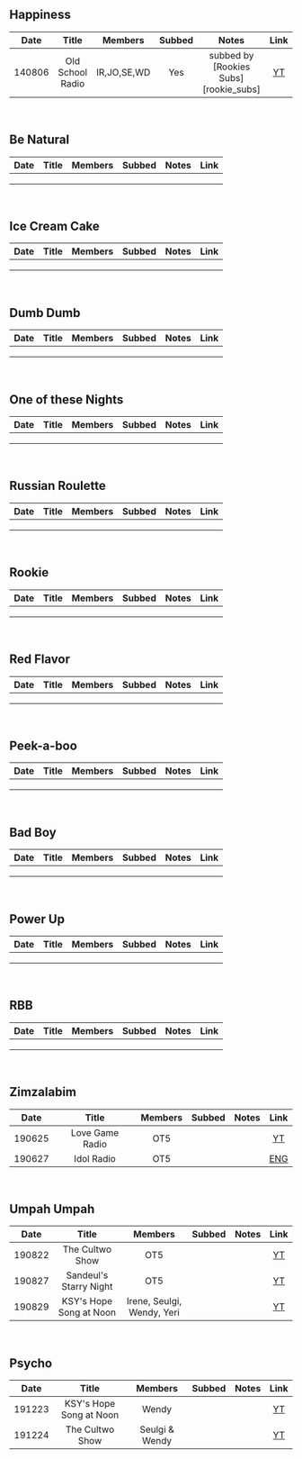 

## Happiness 
|  Date  |      Title       |   Members   | Subbed |                 Notes                 |                Link                |
|:------:|:----------------:|:-----------:|:------:|:-------------------------------------:|:----------------------------------:|
| 140806 | Old School Radio | IR,JO,SE,WD |  Yes   | subbed by [Rookies Subs][rookie_subs] | [YT](https://youtu.be/8oK75_pmuf8) |


&#x200b;


## Be Natural
| Date | Title | Members | Subbed | Notes | Link |
|:----:|:-----:|:-------:|:------:|:-----:|:----:|
|      |       |         |        |       |      |
|      |       |         |        |       |      |
|      |       |         |        |       |      |

&#x200b;


## Ice Cream Cake
| Date | Title | Members | Subbed | Notes | Link |
|:----:|:-----:|:-------:|:------:|:-----:|:----:|
|      |       |         |        |       |      |
|      |       |         |        |       |      |
|      |       |         |        |       |      |

&#x200b;


## Dumb Dumb
| Date | Title | Members | Subbed | Notes | Link |
|:----:|:-----:|:-------:|:------:|:-----:|:----:|
|      |       |         |        |       |      |
|      |       |         |        |       |      |
|      |       |         |        |       |      |

&#x200b;


## One of these Nights
| Date | Title | Members | Subbed | Notes | Link |
|:----:|:-----:|:-------:|:------:|:-----:|:----:|
|      |       |         |        |       |      |
|      |       |         |        |       |      |
|      |       |         |        |       |      |

&#x200b;


## Russian Roulette
| Date | Title | Members | Subbed | Notes | Link |
|:----:|:-----:|:-------:|:------:|:-----:|:----:|
|      |       |         |        |       |      |
|      |       |         |        |       |      |
|      |       |         |        |       |      |

&#x200b;


## Rookie
| Date | Title | Members | Subbed | Notes | Link |
|:----:|:-----:|:-------:|:------:|:-----:|:----:|
|      |       |         |        |       |      |
|      |       |         |        |       |      |
|      |       |         |        |       |      |

&#x200b;


## Red Flavor
| Date | Title | Members | Subbed | Notes | Link |
|:----:|:-----:|:-------:|:------:|:-----:|:----:|
|      |       |         |        |       |      |
|      |       |         |        |       |      |
|      |       |         |        |       |      |

&#x200b;


## Peek-a-boo
| Date | Title | Members | Subbed | Notes | Link |
|:----:|:-----:|:-------:|:------:|:-----:|:----:|
|      |       |         |        |       |      |
|      |       |         |        |       |      |
|      |       |         |        |       |      |

&#x200b;


## Bad Boy
| Date | Title | Members | Subbed | Notes | Link |
|:----:|:-----:|:-------:|:------:|:-----:|:----:|
|      |       |         |        |       |      |
|      |       |         |        |       |      |
|      |       |         |        |       |      |

&#x200b;


## Power Up
| Date | Title | Members | Subbed | Notes | Link |
|:----:|:-----:|:-------:|:------:|:-----:|:----:|
|      |       |         |        |       |      |
|      |       |         |        |       |      |
|      |       |         |        |       |      |

&#x200b;


## RBB
| Date | Title | Members | Subbed | Notes | Link |
|:----:|:-----:|:-------:|:------:|:-----:|:----:|
|      |       |         |        |       |      |
|      |       |         |        |       |      |
|      |       |         |        |       |      |

&#x200b;


## Zimzalabim
|  Date  |      Title      | Members | Subbed | Notes |                   Link                   |
|:------:|:---------------:|:-------:|:------:|:-----:|:----------------------------------------:|
| 190625 | Love Game Radio |   OT5   |        |       | [YT](https://youtu.be/lY-SlfyTMXE)       |
| 190627 |   Idol Radio    |   OT5   |        |       | [ENG](https://www.vlive.tv/video/135762) |

&#x200b;

## Umpah Umpah
|  Date  |          Title          |          Members           | Subbed | Notes |                Link                 |
|:------:|:-----------------------:|:--------------------------:|:------:|:-----:|:-----------------------------------:|
| 190822 |     The Cultwo Show     |            OT5             |        |       | [YT](https://youtu.be/Au3YGY9lI7U)  |
| 190827 | Sandeul's Starry Night  |            OT5             |        |       | [YT](https://youtu.be/vkvPV8BxxL0)  |
| 190829 | KSY's Hope Song at Noon | Irene, Seulgi, Wendy, Yeri |        |       | [YT](https://youtu.be/N89l9ulT054)  |

&#x200b;

## Psycho
|  Date  |          Title          |    Members     | Subbed | Notes |                Link                 |
|:------:|:-----------------------:|:--------------:|:------:|:-----:|:-----------------------------------:|
| 191223 | KSY's Hope Song at Noon |     Wendy      |        |       | [YT](https://youtu.be/22q0iC0Q_4s)  |
| 191224 |     The Cultwo Show     | Seulgi & Wendy |        |       | [YT](https://youtu.be/ropXKxE__jM)  |

&#x200b;

